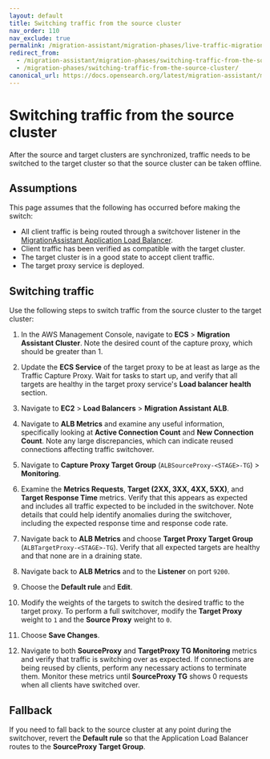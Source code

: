 ```yaml
---
layout: default
title: Switching traffic from the source cluster
nav_order: 110
nav_exclude: true
permalink: /migration-assistant/migration-phases/live-traffic-migration/switching-traffic-from-the-source-cluster/
redirect_from:
  - /migration-assistant/migration-phases/switching-traffic-from-the-source-cluster/
  - /migration-phases/switching-traffic-from-the-source-cluster/
canonical_url: https://docs.opensearch.org/latest/migration-assistant/migration-phases/live-traffic-migration/switching-traffic-from-the-source-cluster/
---
```


# Switching traffic from the source cluster

After the source and target clusters are synchronized, traffic needs to be switched to the target cluster so that the source cluster can be taken offline.

## Assumptions

This page assumes that the following has occurred before making the switch:

- All client traffic is being routed through a switchover listener in the [MigrationAssistant Application Load Balancer]({{site.url}}{{site.baseurl}}/migration-assistant/migration-phases/backfill/).
- Client traffic has been verified as compatible with the target cluster.
- The target cluster is in a good state to accept client traffic.
- The target proxy service is deployed.

## Switching traffic

Use the following steps to switch traffic from the source cluster to the target cluster:

1. In the AWS Management Console, navigate to **ECS** > **Migration Assistant Cluster**. Note the desired count of the capture proxy, which should be greater than 1.

2. Update the **ECS Service** of the target proxy to be at least as large as the Traffic Capture Proxy. Wait for tasks to start up, and verify that all targets are healthy in the target proxy service's **Load balancer health** section.

3. Navigate to **EC2** > **Load Balancers** > **Migration Assistant ALB**.

4. Navigate to **ALB Metrics** and examine any useful information, specifically looking at **Active Connection Count** and **New Connection Count**. Note any large discrepancies, which can indicate reused connections affecting traffic switchover.

5. Navigate to **Capture Proxy Target Group** (`ALBSourceProxy-<STAGE>-TG`) > **Monitoring**.

6. Examine the **Metrics Requests**, **Target (2XX, 3XX, 4XX, 5XX)**, and **Target Response Time** metrics. Verify that this appears as expected and includes all traffic expected to be included in the switchover. Note details that could help identify anomalies during the switchover, including the expected response time and response code rate.

7. Navigate back to **ALB Metrics** and choose **Target Proxy Target Group** (`ALBTargetProxy-<STAGE>-TG`). Verify that all expected targets are healthy and that none are in a draining state.

8. Navigate back to **ALB Metrics** and to the **Listener** on port `9200`.

9. Choose the **Default rule** and **Edit**.

10. Modify the weights of the targets to switch the desired traffic to the target proxy. To perform a full switchover, modify the **Target Proxy** weight to `1` and the **Source Proxy** weight to `0`.

11. Choose **Save Changes**.

12. Navigate to both **SourceProxy** and **TargetProxy TG Monitoring** metrics and verify that traffic is switching over as expected. If connections are being reused by clients, perform any necessary actions to terminate them. Monitor these metrics until **SourceProxy TG** shows 0 requests when all clients have switched over.


## Fallback

If you need to fall back to the source cluster at any point during the switchover, revert the **Default rule** so that the Application Load Balancer routes to the **SourceProxy Target Group**.
